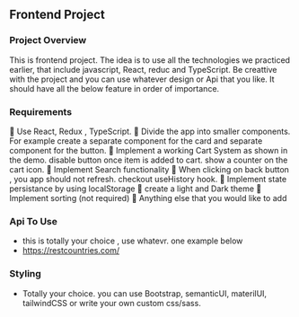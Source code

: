 
## Frontend Project

### Project Overview

This is frontend project. The idea is to use all the technologies we practiced earlier, that include javascript, React, reduc and TypeScript.
Be creattive with the project and you can use whatever design or Api that you like. It should have all the below feature in order of importance.

### Requirements

💊  Use React, Redux , TypeScript.
💊  Divide the app into smaller components. For example create a separate component for the card and separate component for the button.
💊  Implement a working Cart System as shown in the demo. disable button once item is added to cart. show a counter on the cart icon.
💊  Implement Search functionality
💊  When clicking on back button , you app should not refresh. checkout useHistory hook.
💊  Implement state persistance by using localStorage
💊  create a light and Dark theme
💊  Implement sorting (not required)
💊  Anything else that you would like to add

### Api To Use

- this is totally your choice , use whatevr. one example below
- https://restcountries.com/


### Styling
 - Totally your choice. you can use Bootstrap, semanticUI, materilUI, tailwindCSS or write your own custom css/sass.
